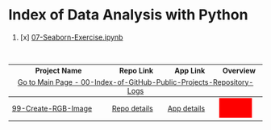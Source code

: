 # Index of Data Analysis with Python

01. [x] [07-Seaborn-Exercise.ipynb](07-Seaborn-Exercise.ipynb)

<table>
  <thead>
    <tr>
      <th>Project Name</th>
      <th>Repo Link</th>
      <th>App Link</th>
      <th>Overview</th>
    </tr>
    <tr>
      <td colspan="4"  align="center"><a href="https://github.com/celik-muhammed/00-Index-of-GitHub-Public-Projects-Repository-Logs" target="_blank">
        Go to Main Page - 00-Index-of-GitHub-Public-Projects-Repository-Logs</a></td>
    </tr>
  </thead>  
  <tbody>
    <tr>
      <td><a href="99-Create-RGB-Image" target="_blank">99-Create-RGB-Image</a></td>
      <td><a href="99-Create-RGB-Image" target="_blank">Repo details</a></td>
      <td><a href="^#" target="_blank">App details</a></td>
      <td><img src="/99-Create-RGB-Image/RGB_Image.jpg" alt="RGB_Image" height=39></td>
    </tr>
  </tbody>
</table>
